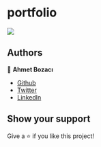 
# portfolio
[![](https://img.shields.io/badge/Microverse-blueviolet)](https://www.microverse.org/?grsf=04r25h)

## Authors

👤 **Ahmet Bozacı**
- [Github](https://github.com/ahmetbozaci)
- [Twitter](https://twitter.com/ahmtbozaci)
- [LinkedIn](https://www.linkedin.com/in/ahmetbozaci/)

<!-- Live Link -->

## Show your support

Give a ⭐️ if you like this project!
